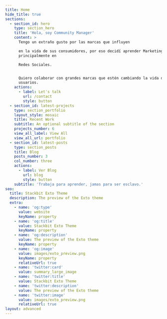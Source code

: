 ```yaml
---
title: Home
hide_title: true
sections:
  - section_id: hero
    type: section_hero
    title: 'Hola, soy Community Manager'
    content: >
      Tengo un extraño gusto por las marcas que influyen

      en la vida de sus consumidores, por eso decidí aprender Marketing Digital,
      principalmente en

      Redes Sociales.


      Quiero colaborar con grandes marcas que estén cambiando la vida de sus
      usuarios.
    actions:
      - label: Let's talk
        url: /contact
        style: button
  - section_id: latest-projects
    type: section_portfolio
    layout_style: mosaic
    title: Recent Work
    subtitle: An optional subtitle of the section
    projects_number: 6
    view_all_label: View All
    view_all_url: portfolio
  - section_id: latest-posts
    type: section_posts
    title: Blog
    posts_number: 3
    col_number: three
    actions:
      - label: Ver Blog
        url: blog
        style: button
    subtitle: 'Trabaja para aprender, jamas para ser esclavo.'
seo:
  title: Stackbit Exto Theme
  description: The preview of the Exto theme
  extra:
    - name: 'og:type'
      value: website
      keyName: property
    - name: 'og:title'
      value: Stackbit Exto Theme
      keyName: property
    - name: 'og:description'
      value: The preview of the Exto theme
      keyName: property
    - name: 'og:image'
      value: images/exto_preview.png
      keyName: property
      relativeUrl: true
    - name: 'twitter:card'
      value: summary_large_image
    - name: 'twitter:title'
      value: Stackbit Exto Theme
    - name: 'twitter:description'
      value: The preview of the Exto theme
    - name: 'twitter:image'
      value: images/exto_preview.png
      relativeUrl: true
layout: advanced
---
```


